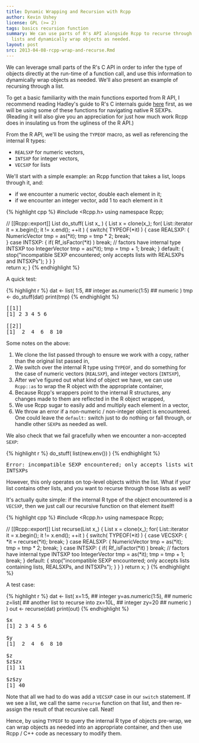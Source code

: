 ```yaml
---
title: Dynamic Wrapping and Recursion with Rcpp
author: Kevin Ushey
license: GPL (>= 2)
tags: basics recursion function
summary: We can use parts of R's API alongside Rcpp to recurse through 
  lists and dynamically wrap objects as needed.
layout: post
src: 2013-04-08-rcpp-wrap-and-recurse.Rmd
---
```

 
We can leverage small parts of the R's C API in order to
infer the type of objects directly at the run-time of a function call, and use
this information to dynamically wrap objects as needed. We'll also present an
example of recursing through a list.
 
To get a basic familiarity with the main functions exported from R API,
I recommend reading Hadley's guide to R's C internals guide 
[here](https://github.com/hadley/devtools/wiki/C-interface) 
first, as we will be using some of these functions for navigating
native R SEXPs. (Reading it will also give you an appreciation for just how much
work Rcpp does in insulating us from the ugliness of the R API.)

From the R API, we'll be using the `TYPEOF` macro, as well as referencing the
internal R types:
 
* `REALSXP` for numeric vectors,
* `INTSXP` for integer vectors,
* `VECSXP` for lists

We'll start with a simple example: an Rcpp function that takes a list,
loops through it, and:
 
* if we encounter a numeric vector, double each element in it;
* if we encounter an integer vector, add 1 to each element in it
 

{% highlight cpp %}
#include <Rcpp.h>
using namespace Rcpp;
 
// [[Rcpp::export]]
List do_stuff( List x_ ) {
    List x = clone(x_);
    for( List::iterator it = x.begin(); it != x.end(); ++it ) {
        switch( TYPEOF(*it) ) {
            case REALSXP: {
                NumericVector tmp = as<NumericVector>(*it);
          	tmp = tmp * 2;
		break;    
            }
      	    case INTSXP: {
                if( Rf_isFactor(*it) ) break; // factors have internal type INTSXP too
        	IntegerVector tmp = as<IntegerVector>(*it);
		tmp = tmp + 1;
                break;
      	    }
      	    default: {
                stop("incompatible SEXP encountered; only accepts lists with REALSXPs and INTSXPs");
      	    }
       }
  }  
  return x;
}
{% endhighlight %}


A quick test:
 

{% highlight r %}
dat <- list( 
    1:5, ## integer
    as.numeric(1:5) ## numeric
)
tmp <- do_stuff(dat)
print(tmp)
{% endhighlight %}



<pre class="output">
[[1]]
[1] 2 3 4 5 6

[[2]]
[1]  2  4  6  8 10
</pre>

 
Some notes on the above:
 
1. We clone the list passed through to ensure we work with a copy, rather
than the original list passed in,
2. We switch over the internal R type using `TYPEOF`, and do something 
for the case of numeric vectors (`REALSXP`), and integer vectors (`INTSXP`),
3. After we've figured out what kind of object we have, we can use `Rcpp::as`
to wrap the R object with the appropriate container,
4. Because Rcpp's wrappers point to the internal R structures, any changes made
to them are reflected in the R object wrapped,
5. We use Rcpp sugar to easily add and multiply each element in a vector,
6. We throw an error if a non-numeric / non-integer object is encountered.
One could leave the `default:` switch just to do nothing or fall through,
or handle other `SEXP`s as needed as well.
  
We also check that we fail gracefully when we encounter a non-accepted `SEXP`:


{% highlight r %}
do_stuff( list(new.env()) )
{% endhighlight %}



<pre class="output">
Error: incompatible SEXP encountered; only accepts lists with REALSXPs and
INTSXPs
</pre>

  
However, this only operates on top-level objects within the list. What if your
list contains other lists, and you want to recurse through those lists as well?
 
It's actually quite simple: if the internal R type of the object encountered
is a `VECSXP`, then we just call our recursive function on that element itself!
 

{% highlight cpp %}
#include <Rcpp.h>
using namespace Rcpp;
 
// [[Rcpp::export]]
List recurse(List x_) {
    List x = clone(x_);
    for( List::iterator it = x.begin(); it != x.end(); ++it ) {
        switch( TYPEOF(*it) ) {
            case VECSXP: {
                *it = recurse(*it);
        	break;
            }
            case REALSXP: {
                NumericVector tmp = as<NumericVector>(*it);
        	tmp = tmp * 2;
            	break;
      	    }
      	    case INTSXP: {
            	if( Rf_isFactor(*it) ) break; // factors have internal type INTSXP too
        	IntegerVector tmp = as<IntegerVector>(*it);
        	tmp = tmp + 1;
        	break;
      	    }
      	    default: {
                stop("incompatible SEXP encountered; only accepts lists containing lists, REALSXPs, and INTSXPs");
      	    }
        }
    }
    return x;
}
{% endhighlight %}


A test case:
 

{% highlight r %}
dat <- list( 
    x=1:5, ## integer
    y=as.numeric(1:5), ## numeric
    z=list( ## another list to recurse into
        zx=10L, ## integer
        zy=20 ## numeric
    )
)
out <- recurse(dat)
print(out)
{% endhighlight %}



<pre class="output">
$x
[1] 2 3 4 5 6

$y
[1]  2  4  6  8 10

$z
$z$zx
[1] 11

$z$zy
[1] 40
</pre>


Note that all we had to do was add a `VECSXP` case in our `switch` statement.
If we see a list, we call the same `recurse` function on that list, and then
re-assign the result of that recursive call. Neat!

Hence, by using `TYPEOF` to query the internal R type of objects pre-wrap, we
can wrap objects as needed into an appropriate container, and then use Rcpp
/ C++ code as necessary to modify them.
